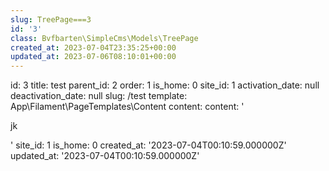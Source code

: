 ```yaml
---
slug: TreePage===3
id: '3'
class: Bvfbarten\SimpleCms\Models\TreePage
created_at: 2023-07-04T23:35:25+00:00
updated_at: 2023-07-06T08:10:01+00:00
---
```

id: 3
title: test
parent_id: 2
order: 1
is_home: 0
site_id: 1
activation_date: null
deactivation_date: null
slug: /test
template: App\Filament\PageTemplates\Content
content:
  content: '<p>jk</p>'
  site_id: 1
  is_home: 0
created_at: '2023-07-04T00:10:59.000000Z'
updated_at: '2023-07-04T00:10:59.000000Z'
